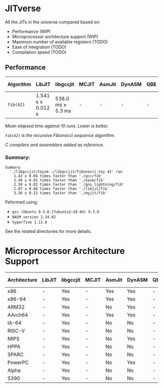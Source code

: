 # JITverse

All the JITs in the universe compared based on:

- Performance (WIP)
- Microprocessor architecture support (WIP)
- Maximum number of available registers (TODO)
- Ease of integration (TODO)
- Compilation speed (TODO)

## Performance

| Algorithm   | LibJIT              | libgccjit            | MCJIT       | AsmJit      | DynASM      | QBE     | MIR    | GNU Lightning        | MyJit                 | GCC                   | NASM                 |
| ----------- | ------------------- | -------------------- | ----------- | ----------- | ----------- | ------- | ------ | -------------------- | --------------------- | --------------------- | -------------------- |
| `fib(42)`   | 1.541 s ±  0.012 s  | 538.0 ms ±   5.3 ms  | -           | -           | -           | -       | -      | 1.344 s ±  0.007 s   | 1.809 s ±  0.067 s    | 769.5 ms ±  22.1 ms   | 803.6 ms ±  12.0 ms  |

*Mean elapsed time against 10 runs. Lower is better.*

*`fib(42)` is the recursive Fibonacci sequence algorithm.*

*C compilers and assemblers added as reference.*

### Summary:

```
Summary
  './libgccjit/toyvm ./libgccjit/fibonacci.toy 42' ran
    1.43 ± 0.04 times faster than './gcc/fib'
    1.49 ± 0.03 times faster than './nasm/fib'
    2.50 ± 0.03 times faster than './gnu_lightning/fib'
    2.87 ± 0.04 times faster than './libjit/fib'
    3.36 ± 0.13 times faster than './myjit/fib'
```

Peformed using:

- `gcc (Ubuntu 9.3.0-17ubuntu1~20.04) 9.3.0`
- `NASM version 2.14.02`
- `hyperfine 1.11.0`

See the related directories for more details.

# Microprocessor Architecture Support

| Architecture | LibJIT | libgccjit | MCJIT | AsmJit | DynASM | QBE | MIR | GNU Lightning | MyJit |
| ------------ | ------ | --------- | ----- | ------ | ------ | --- | --- | ------------- | ----- |
| x86          | -      | Yes       | -     | Yes    | Yes    | -   | -   | Yes           | Yes   |
| x86-64       | -      | Yes       | -     | Yes    | Yes    | -   | -   | Yes           | Yes   |
| ARM32        | -      | Yes       | -     | No     | Yes    | -   | -   | Yes           | Yes   |
| AArch64      | -      | Yes       | -     | Yes    | Yes    | -   | -   | Yes           | No    |
| IA-64        | -      | Yes       | -     | No     | No     | -   | -   | Yes           | No    |
| RISC-V       | -      | Yes       | -     | No     | No     | -   | -   | Yes           | No    |
| MIPS         | -      | Yes       | -     | No     | Yes    | -   | -   | Yes           | No    |
| HPPA         | -      | Yes       | -     | No     | No     | -   | -   | Yes           | No    |
| SPARC        | -      | Yes       | -     | No     | No     | -   | -   | Yes           | Yes   |
| PowerPC      | -      | Yes       | -     | No     | Yes    | -   | -   | Yes           | No    |
| Alpha        | -      | Yes       | -     | No     | No     | -   | -   | Yes           | No    |
| S390         | -      | Yes       | -     | No     | No     | -   | -   | Yes           | No    |
